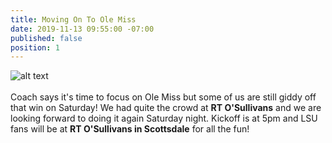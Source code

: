 ```yaml
---
title: Moving On To Ole Miss
date: 2019-11-13 09:55:00 -07:00
published: false
position: 1
---
```


![alt text](https://lsu-phoenix-alumni.github.io/assets/img/OleMissWatchParty.png)  
<br>
Coach says it's time to focus on Ole Miss but some of us are still giddy off that win on Saturday! We had quite the crowd at **RT O'Sullivans** and we are looking forward to doing it again Saturday night. Kickoff is at 5pm and LSU fans will be at **RT O'Sullivans in Scottsdale** for all the fun!